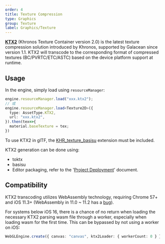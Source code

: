 ```yaml
---
order: 4
title: Texture Compression
type: Graphics
group: Texture
label: Graphics/Texture
---
```


**[KTX2](https://www.khronos.org/ktx/)** (Khronos Texture Container version 2.0) is the latest texture compression solution introduced by Khronos, supported by Galacean since version 1.1. KTX2 will transcode to the corresponding format of compressed textures (BC/PVRTC/ETC/ASTC) based on the device platform support at runtime.

## Usage

In the engine, simply load using `resourceManager`:

```typescript
engine.resourceManager.load("xxx.ktx2");
// 或
engine.resourceManager.load<Texture2D>({
  type: AssetType.KTX2,
  url: "xxx.ktx2",
}).then(tex=>{
  material.baseTexture = tex;
})
```

<playground src="compressed-texture.ts"></playground>

To use KTX2 in glTF, the [KHR_texture_basisu](https://github.com/KhronosGroup/glTF/blob/main/extensions/2.0/Khronos/KHR_texture_basisu/README.md) extension must be included.

KTX2 generation can be done using:

- toktx
- basisu
- Editor packaging, refer to the '[Project Deployment](/en/docs/assets-build)' document.

## Compatibility

KTX2 transcoding utilizes WebAssembly technology, requiring Chrome 57+ and iOS 11.3+ (WebAssembly in 11.0 ~ 11.2 has a [bug](https://bugs.webkit.org/show_bug.cgi?id=181781)).

For systems below iOS 16, there is a chance of no return when loading the necessary KTX2 parsing wasm file through a worker, especially when loading wasm for the first time. This can be bypassed by not using a worker on iOS:

```typescript
WebGLEngine.create({ canvas: "canvas", ktx2Loader: { workerCount: 0 } });
```
